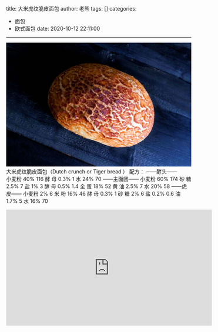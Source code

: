 title: 大米虎纹脆皮面包
author: 老熊
tags: []
categories:
  - 面包
  - 欧式面包
date: 2020-10-12 22:11:00
---
![](/images/pasted-12.jpg)
大米虎纹脆皮面包（Dutch crunch or Tiger bread ）
配方：
——酵头——                
小麦粉          40%                 116
酵   母          0.3%                 1
水                24%                 70
——主面团——
小麦粉          60%                 174
砂   糖          2.5%                 7
盐                1%                    3
酵   母          0.5%                1.4
全   蛋          18%                  52
黄   油          2.5%                 7
水                20%                 58
——虎皮——
小麦粉          2%                   6
米   粉          16%                 46
酵   母          0.3%                1
砂   糖          2%                  6
盐                0.2%               0.6
油                 1.7%                5
水                16%                 70

<iframe width="560" height="315" src="https://www.youtube.com/embed/ZaW5eVs52HM" frameborder="0" allow="accelerometer; autoplay; clipboard-write; encrypted-media; gyroscope; picture-in-picture" allowfullscreen></iframe>